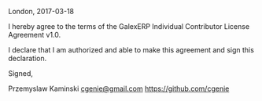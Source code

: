 London, 2017-03-18

I hereby agree to the terms of the GalexERP Individual Contributor License
Agreement v1.0.

I declare that I am authorized and able to make this agreement and sign this
declaration.

Signed,

Przemyslaw Kaminski cgenie@gmail.com https://github.com/cgenie
